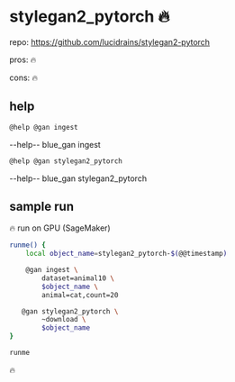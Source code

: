 # stylegan2_pytorch 🔥

repo: https://github.com/lucidrains/stylegan2-pytorch

pros: 🔥

cons: 🔥

## help

```bash
@help @gan ingest
```
--help-- blue_gan ingest


```bash
@help @gan stylegan2_pytorch
```
--help-- blue_gan stylegan2_pytorch

## sample run

🔥 run on GPU (SageMaker)

```bash
runme() {
    local object_name=stylegan2_pytorch-$(@@timestamp)

    @gan ingest \
        dataset=animal10 \
        $object_name \
        animal=cat,count=20

   @gan stylegan2_pytorch \
        ~download \
        $object_name
}

runme
```

🔥